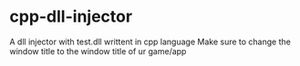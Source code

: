 # cpp-dll-injector
A dll injector with test.dll writtent in cpp language
Make sure to change the window title to the window title of ur game/app
